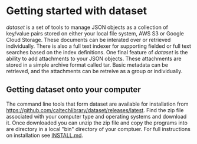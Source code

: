 
# Getting started with dataset

_dataset_ is a set of tools to manage JSON objects as a collection of key/value pairs stored on either your
local file system, AWS S3 or Google Cloud Storage. These documents can be interated over or retrieved individually.
There is also a full text indexer for supporting fielded or full text searches based on the index definitions.
One final feature of _dataset_ is the ability to add attachments to your JSON objects. These attachments are stored
in a simple archive format called tar. Basic metadata can be retrieved, and the attachments can be retreive as a group
or individually.

## Getting dataset onto your computer

The command line tools that form dataset are available for installation from https://github.com/caltechlibrary/dataset/releases/latest.
Find the zip file associated with your computer type and operating systems and download it. Once downloaded you can unzip the zip
file and copy the programs into are directory in a local "bin" directory of your comptuer. For full instructions on installation see
[INSTALL.md](../install.html).


